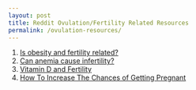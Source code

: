 ```yaml
---
layout: post
title: Reddit Ovulation/Fertility Related Resources
permalink: /ovulation-resources/
---
```


1. [Is obesity and fertility related?](https://redd.it/6skt4q)
2. [Can anemia cause infertility?](https://redd.it/6sj8w1)
3. [Vitamin D and Fertility](https://redd.it/6ttmrg)
4. [How To Increase The Chances of Getting Pregnant](https://redd.it/6up3fd)

